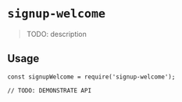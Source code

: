 # `signup-welcome`

> TODO: description

## Usage

```
const signupWelcome = require('signup-welcome');

// TODO: DEMONSTRATE API
```
